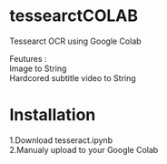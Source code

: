 # tessearctCOLAB
Tessearct OCR using Google Colab

Feutures : <br/>
Image to String<br/>
Hardcored subtitle video to String

# Installation
1.Download tesseract.ipynb <br/>
2.Manualy upload to your Google Colab 
